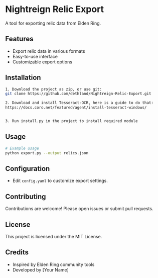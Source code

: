 # Nightreign Relic Export

A tool for exporting relic data from Elden Ring.

## Features

- Export relic data in various formats
- Easy-to-use interface
- Customizable export options

## Installation

```bash
1. Download the project as zip, or use git:
git clone https://github.com/dethland/Nightreign-Relic-Export.git

2. Download and install Tesseract-OCR, here is a guide to do that:
https://docs.coro.net/featured/agent/install-tesseract-windows/


3. Run install.py in the project to install required module
```

## Usage

```bash
# Example usage
python export.py --output relics.json
```

## Configuration

- Edit `config.yaml` to customize export settings.

## Contributing

Contributions are welcome! Please open issues or submit pull requests.

## License

This project is licensed under the MIT License.

## Credits

- Inspired by Elden Ring community tools
- Developed by [Your Name]